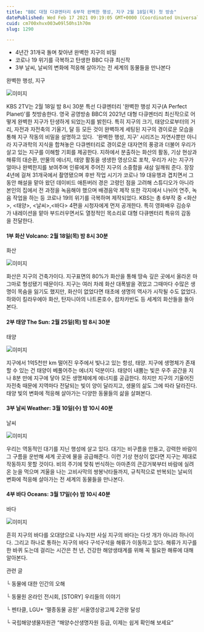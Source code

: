 ```yaml
---
title: "BBC 대형 다큐멘터리 6부작 완벽한 행성, 지구 2월 18일(목) 첫 방송"
datePublished: Wed Feb 17 2021 09:19:05 GMT+0000 (Coordinated Universal Time)
cuid: cm700xhvx003w09l50hs1h70m
slug: 1290

---
```



- 4년간 31개국 돌며 찾아낸 완벽한 지구의 비밀
- 코로나 19 위기를 극복하고 탄생한 BBC 다큐 최신작
- 3부 날씨, 날씨의 변화에 적응해 살아가는 전 세계의 동물들을 만나본다

완벽한 행성, 지구

![이미지](https://cdn.hashnode.com/res/hashnode/image/upload/v1739250640567/b6b2bd15-d97b-4f49-8703-c1ee588cbac1.jpeg)

KBS 2TV는 2월 18일 밤 8시 30분 특선 다큐멘터리 '완벽한 행성 지구(A Perfect Planet)'를 첫방송한다. 영국 공영방송 BBC의 2021년 대형 다큐멘터리 최신작으로 어떻게 완벽한 지구가 탄생하게 되었는지를 밝힌다. 특히 지구의 크기, 태양으로부터의 거리, 자전과 자전축의 기울기, 달 등 모든 것이 완벽하게 세팅된 지구의 경이로운 모습을 통해 지구 작동의 비밀을 설명하고 있다.  '완벽한 행성, 지구' 시리즈는 자연사뿐만 아니라 지구과학의 지식을 합쳐놓은 다큐멘터리로 경이로운 대자연의 풍광과 더불어 우리가 살고 있는 지구를 이해할 기회를 제공한다. 지하에서 분출하는 화산의 활동, 기상 현상과 해류의 대순환, 만물의 에너지, 태양 활동을 생생한 영상으로 포착, 우리가 사는 지구가 얼마나 완벽한지를 보여주며 인류에게 주어진 지구의 소중함을 새삼 일깨워 준다. 장장 4년에 걸쳐 31개국에서 촬영됐으며 후반 작업 시기가 코로나 19 대유행과 겹치면서 그동안 해설을 맡아 왔던 데이비드 애튼버러 경은 고령인 점을 고려해 스튜디오가 아니라 본인의 집에서 전 과정을 녹음해야 했으며 배경음악 제작 또한 각지에서 나뉘어 연주, 녹음 작업을 하는 등 코로나 19의 위기를 극복하며 제작되었다. KBS는 총 6부작 중 <화산>, <태양>, <날씨>,<바다> 4편을 시청자에게 먼저 공개한다. 특히 영화배우 김승우가 내레이션을 맡아 부드러우면서도 열정적인 목소리로 대형 다큐멘터리 특유의 감동을 전달한다.

#### 1부 화산 Volcano: 2월 18일(목) 밤 8시 30분

화산

![이미지](https://cdn.hashnode.com/res/hashnode/image/upload/v1739250642404/67dc085c-52cd-40ae-8509-a9a81b4205f4.jpeg)

화산은 지구의 건축가이다. 지구표면의 80%가 화산을 통해 땅속 깊은 곳에서 올라온 마그마로 형성됐기 때문이다. 지구는 여러 차례 화산 대폭발을 겪었고 그때마다 수많은 생명이 목숨을 잃기도 했지만, 화산이 없었다면 태초에 생명의 역사가 시작될 수도 없었다. 하와이 킬라우에아 화산, 탄자니아의 나트론호수, 캄차카반도 등 세계의 화산들을 돌아본다.

#### 2부 태양 The Sun: 2월 25일(목) 밤 8시 30분

태양

![이미지](https://cdn.hashnode.com/res/hashnode/image/upload/v1739250644476/5a344fc4-a3bb-482a-af1b-e36710f320f6.jpeg)

지구에서 1억5천만 km 떨어진 우주에서 빛나고 있는 항성, 태양. 지구에 생명체가 존재할 수 있는 건 태양이 베풀어주는 에너지 덕분이다. 태양이 내뿜는 빛은 우주 공간을 지나 8분 만에 지구에 닿아 모든 생명체에게 에너지를 공급한다. 하지만 지구의 기울어진 자전축 때문에 지역마다 전달되는 빛이 양이 달라지고, 생물의 삶도 그에 따라 달라진다. 태양 빛의 변화에 적응해 살아가는 다양한 동물들의 삶을 살펴본다.

#### 3부 날씨 Weather: 3월 10일(수) 밤 10시 40분

날씨

![이미지](https://cdn.hashnode.com/res/hashnode/image/upload/v1739250645982/be313660-f84e-4cc0-88b1-9f8d7190af7e.jpeg)

우리는 역동적인 대기를 지닌 행성에 살고 있다. 대기는 비구름을 만들고, 강력한 바람이 그 구름을 운반해 세계 곳곳에 물을 공급해준다. 이런 기상 현상이 없다면 지구는 제대로 작동하지 못할 것이다. 비의 주기에 맞춰 번식하는 아마존의 큰강거북부터 바람에 실려 온 눈을 먹으며 겨울을 나는 고비사막의 쌍봉낙타들까지, 규칙적으로 반복되는 날씨의 변화에 적응해 살아가는 전 세계의 동물들을 만나본다.

#### 4부 바다 Oceans: 3월 17일(수) 밤 10시 40분

바다

![이미지](https://cdn.hashnode.com/res/hashnode/image/upload/v1739250648014/f2e050b2-f7bc-4998-9bac-16868c19f96c.jpeg)

흔히 지구의 바다를 오대양으로 나누지만 사실 지구의 바다는 다섯 개가 아니라 하나이다. 그리고 하나로 통하는 지구의 바다 구석구석을 해류가 이동하고 있다. 해류가 지구를 한 바퀴 도는데 걸리는 시간은 천 년, 건강한 해양생태계를 위해 꼭 필요한 해류에 대해 알아본다.

관련 글

└ 동물에 대한 인간의 오해

└ 동물원 온라인 전시회, [STORY] 우리들의 이야기

└ 펜타클, LGU+ ‘멸종동물 공원’ 서울영상광고제 2관왕 달성

└ 국립해양생물자원관 “해양수산생명자원 등급, 이제는 쉽게 확인해 보세요”